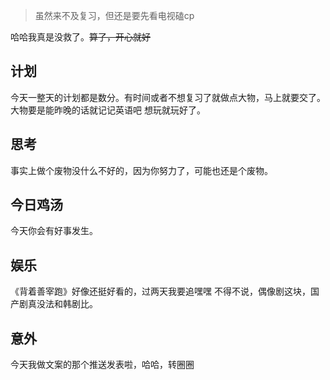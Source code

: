 >虽然来不及复习，但还是要先看电视磕cp

哈哈我真是没救了。~~算了，开心就好~~
## 计划
今天一整天的计划都是数分。有时间或者不想复习了就做点大物，马上就要交了。
大物要是能昨晚的话就记记英语吧
想玩就玩好了。
## 思考
事实上做个废物没什么不好的，因为你努力了，可能也还是个废物。
## 今日鸡汤
今天你会有好事发生。
## 娱乐
《背着善宰跑》好像还挺好看的，过两天我要追嘿嘿
不得不说，偶像剧这块，国产剧真没法和韩剧比。

## 意外
今天我做文案的那个推送发表啦，哈哈，转圈圈